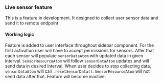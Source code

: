 ### Live sensor feature

This is a feature in development. It designed to collect user sensor data and send it to remote endpoint

#### Working logic

Feature is added to user interface throughout sidebar component.
For the first activation user will have to accept permissions for sensors.
After that each sensor will populate `sensorDataAtom` with updated data in given interval.
`SensorResourceAtom` will follow `sensorDataAtom` updates and will send data in desired interval.
When user decides to stop collecting data, `sensorDataAtom` will call `.resetSensorData()`. `SensorResourceAtom` will not send data after that. Feature will become inactive.
